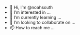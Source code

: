 - 👋 Hi, I’m @noahsouth
- 👀 I’m interested in ...
- 🌱 I’m currently learning ...
- 💞️ I’m looking to collaborate on ...
- 📫 How to reach me ...

<!---
noahsouth/noahsouth is a ✨ special ✨ repository because its `README.md` (this file) appears on your GitHub profile.
You can click the Preview link to take a look at your changes.
--->
